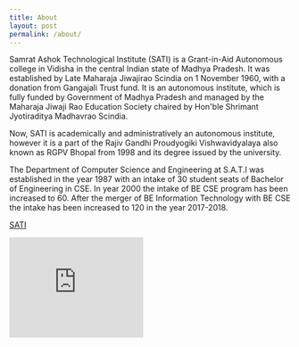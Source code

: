 ```yaml
---
title: About
layout: post
permalink: /about/
---
```


Samrat Ashok Technological Institute (SATI) is a Grant-in-Aid Autonomous college in Vidisha in the central Indian state of Madhya Pradesh. It was established by Late Maharaja Jiwajirao Scindia on 1 November 1960, with a donation from Gangajali Trust fund. It is an autonomous institute, which is fully funded by Government of Madhya Pradesh and managed by the Maharaja Jiwaji Rao Education Society chaired by Hon'ble Shrimant Jyotiraditya Madhavrao Scindia.

Now, SATI is academically and administratively an autonomous institute, however it is a part of the Rajiv Gandhi Proudyogiki Vishwavidyalaya also known as RGPV Bhopal from 1998 and its degree issued by the university. 

The Department of Computer Science and Engineering at S.A.T.I was established in the year 1987 with an intake of 30 student seats of Bachelor of Engineering in CSE. In year 2000 the intake of BE CSE program has been increased to 60. After the merger of BE Information Technology with BE CSE the intake has been increased to 120 in the year 2017-2018.  

[SATI](http://www.satiengg.in/)

<iframe width="240" height="180" src="https://www.youtube.com/embed/uKa9lktlF-o" frameborder="0" allow="accelerometer; autoplay; encrypted-media; gyroscope; picture-in-picture" allowfullscreen></iframe>
